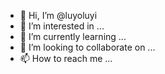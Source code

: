 - 👋 Hi, I’m @luyoluyi
- 👀 I’m interested in ...
- 🌱 I’m currently learning ...
- 💞️ I’m looking to collaborate on ...
- 📫 How to reach me ...

<!---
luyoluyi/luyoluyi is a ✨ special ✨ repository because its `README.md` (this file) appears on your GitHub profile.
You can click the Preview link to take a look at your changes.
--->
